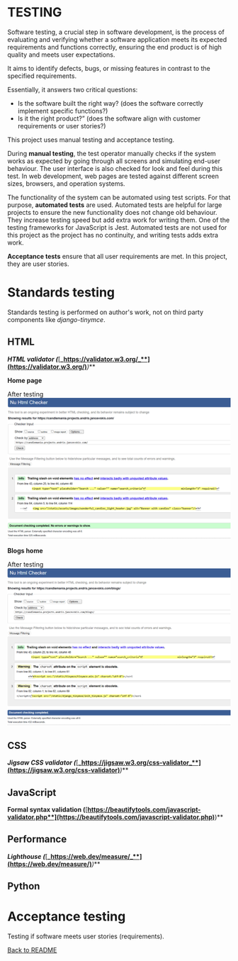TESTING
=======

Software testing, a crucial step in software development, is the process of evaluating and verifying whether a software application meets its expected requirements and functions correctly, ensuring the end product is of high quality and meets user expectations.

It aims to identify defects, bugs, or missing features in contrast to the specified requirements.

Essentially, it answers two critical questions:

- Is the software built the right way? (does the software correctly implement specific functions?)
- Is it the right product?” (does the software align with customer requirements or user stories?)


This project uses manual testing and acceptance testing.

During **manual testing**, the test operator manually checks if the system works as expected by going through all screens and simulating end-user behaviour. The user interface is also checked for look and feel during this test. In web development, web pages are tested against different screen sizes, browsers, and operation systems.

The functionality of the system can be automated using test scripts. For that purpose, **automated tests** are used. Automated tests are helpful for large projects to ensure the new functionality does not change old behaviour. They increase testing speed but add extra work for writing them. One of the testing frameworks for JavaScript is Jest. Automated tests are not used for this project as the project has no continuity, and writing tests adds extra work.

**Acceptance tests** ensure that all user requirements are met. In this project, they are user stories.

# Standards testing
Standards testing is performed on author's work, not on third party components like _django-tinymce_.
## HTML
**_HTML validator (_**[**_https://validator.w3.org/_**](https://validator.w3.org/)**_)_**

**Home page**

After testing
![HTML Home Page error](readme_assets/errors/html_homepage_error.png)

**Blogs home**

After testing
![HTML Blogs home error](readme_assets/errors/html_blogshome_error.png)



## CSS
**_Jigsaw CSS validator (_**[**_https://jigsaw.w3.org/css-validator_**](https://jigsaw.w3.org/css-validator)**_)_**

## JavaScript
**Formal syntax validation (**[**https://beautifytools.com/javascript-validator.php**](https://beautifytools.com/javascript-validator.php)**)**


## Performance
**_Lighthouse (_**[**_https://web.dev/measure/_**](https://web.dev/measure/)**_)_**


## Python

# Acceptance testing
Testing if software meets user stories (requirements).




[Back to README](README.md)
